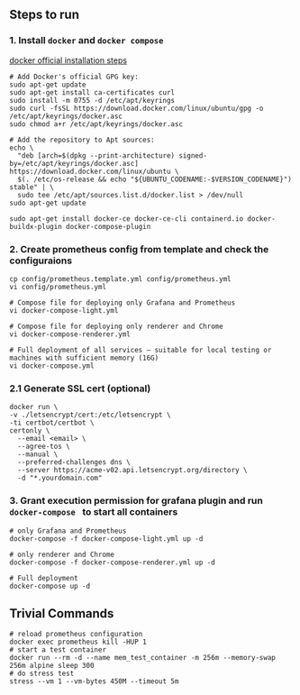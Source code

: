 ## Steps to run

### 1. Install `docker` and `docker compose`

[docker official installation steps](https://docs.docker.com/engine/install/ubuntu)

```shell
# Add Docker's official GPG key:
sudo apt-get update
sudo apt-get install ca-certificates curl
sudo install -m 0755 -d /etc/apt/keyrings
sudo curl -fsSL https://download.docker.com/linux/ubuntu/gpg -o /etc/apt/keyrings/docker.asc
sudo chmod a+r /etc/apt/keyrings/docker.asc

# Add the repository to Apt sources:
echo \
  "deb [arch=$(dpkg --print-architecture) signed-by=/etc/apt/keyrings/docker.asc] https://download.docker.com/linux/ubuntu \
  $(. /etc/os-release && echo "${UBUNTU_CODENAME:-$VERSION_CODENAME}") stable" | \
  sudo tee /etc/apt/sources.list.d/docker.list > /dev/null
sudo apt-get update

sudo apt-get install docker-ce docker-ce-cli containerd.io docker-buildx-plugin docker-compose-plugin
```

### 2. Create prometheus config from template and check the configuraions
```shell
cp config/prometheus.template.yml config/prometheus.yml
vi config/prometheus.yml

# Compose file for deploying only Grafana and Prometheus
vi docker-compose-light.yml

# Compose file for deploying only renderer and Chrome
vi docker-compose-renderer.yml

# Full deployment of all services — suitable for local testing or machines with sufficient memory (16G)
vi docker-compose.yml

```

### 2.1 Generate SSL cert (optional)

```shell
docker run \
-v ./letsencrypt/cert:/etc/letsencrypt \
-ti certbot/certbot \
certonly \
  --email <email> \
  --agree-tos \
  --manual \
  --preferred-challenges dns \
  --server https://acme-v02.api.letsencrypt.org/directory \
  -d "*.yourdomain.com"
```

### 3. Grant execution permission for grafana plugin and run `docker-compose ` to start all containers
```shell
# only Grafana and Prometheus
docker-compose -f docker-compose-light.yml up -d

# only renderer and Chrome
docker-compose -f docker-compose-renderer.yml up -d

# Full deployment
docker-compose up -d
```

## Trivial Commands
```shell
# reload prometheus configuration
docker exec prometheus kill -HUP 1
# start a test container
docker run --rm -d --name mem_test_container -m 256m --memory-swap 256m alpine sleep 300
# do stress test
stress --vm 1 --vm-bytes 450M --timeout 5m
```